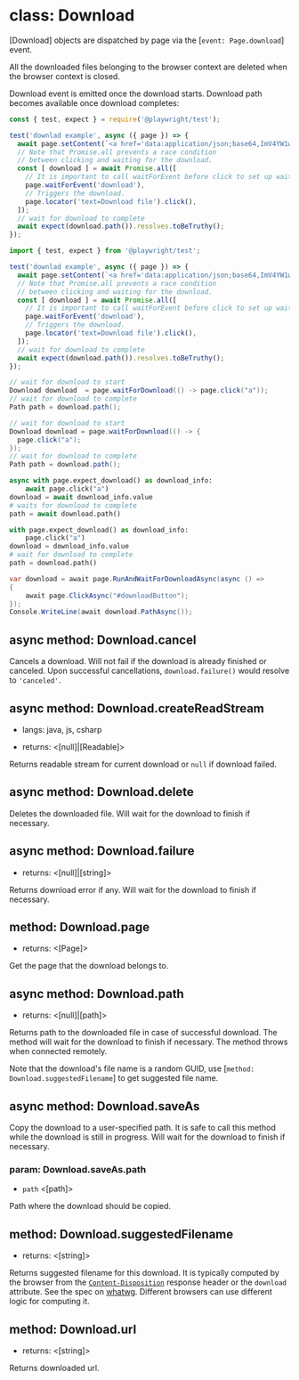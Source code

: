 # class: Download

[Download] objects are dispatched by page via the [`event: Page.download`] event.

All the downloaded files belonging to the browser context are deleted when the
browser context is closed.

Download event is emitted once the download starts. Download path becomes available once download completes:

```js js-flavor=js RUNNABLE
const { test, expect } = require('@playwright/test');

test('downlad example', async ({ page }) => {
  await page.setContent(`<a href='data:application/json;base64,ImV4YW1wbGUgZGF0YSIK' download>Download file</a>`);
  // Note that Promise.all prevents a race condition
  // between clicking and waiting for the download.
  const [ download ] = await Promise.all([
    // It is important to call waitForEvent before click to set up waiting.
    page.waitForEvent('download'),
    // Triggers the download.
    page.locator('text=Download file').click(),
  ]);
  // wait for download to complete
  await expect(download.path()).resolves.toBeTruthy();
});
```

```js js-flavor=ts RUNNABLE
import { test, expect } from '@playwright/test';

test('downlad example', async ({ page }) => {
  await page.setContent(`<a href='data:application/json;base64,ImV4YW1wbGUgZGF0YSIK' download>Download file</a>`);
  // Note that Promise.all prevents a race condition
  // between clicking and waiting for the download.
  const [ download ] = await Promise.all([
    // It is important to call waitForEvent before click to set up waiting.
    page.waitForEvent('download'),
    // Triggers the download.
    page.locator('text=Download file').click(),
  ]);
  // wait for download to complete
  await expect(download.path()).resolves.toBeTruthy();
});
```

```java
// wait for download to start
Download download  = page.waitForDownload(() -> page.click("a"));
// wait for download to complete
Path path = download.path();
```

```java
// wait for download to start
Download download = page.waitForDownload(() -> {
  page.click("a");
});
// wait for download to complete
Path path = download.path();
```

```python async
async with page.expect_download() as download_info:
    await page.click("a")
download = await download_info.value
# waits for download to complete
path = await download.path()
```

```python sync
with page.expect_download() as download_info:
    page.click("a")
download = download_info.value
# wait for download to complete
path = download.path()
```

```csharp
var download = await page.RunAndWaitForDownloadAsync(async () =>
{
    await page.ClickAsync("#downloadButton");
});
Console.WriteLine(await download.PathAsync());
```

## async method: Download.cancel

Cancels a download. Will not fail if the download is already finished or canceled.
Upon successful cancellations, `download.failure()` would resolve to `'canceled'`.

## async method: Download.createReadStream
* langs: java, js, csharp
- returns: <[null]|[Readable]>

Returns readable stream for current download or `null` if download failed.

## async method: Download.delete

Deletes the downloaded file. Will wait for the download to finish if necessary.

## async method: Download.failure
- returns: <[null]|[string]>

Returns download error if any. Will wait for the download to finish if necessary.

## method: Download.page
- returns: <[Page]>

Get the page that the download belongs to.

## async method: Download.path
- returns: <[null]|[path]>

Returns path to the downloaded file in case of successful download. The method will
wait for the download to finish if necessary. The method throws when connected remotely.

Note that the download's file name is a random GUID, use [`method: Download.suggestedFilename`]
to get suggested file name.

## async method: Download.saveAs

Copy the download to a user-specified path. It is safe to call this method while the download
is still in progress. Will wait for the download to finish if necessary.

### param: Download.saveAs.path
- `path` <[path]>

Path where the download should be copied.

## method: Download.suggestedFilename
- returns: <[string]>

Returns suggested filename for this download. It is typically computed by the browser from the
[`Content-Disposition`](https://developer.mozilla.org/en-US/docs/Web/HTTP/Headers/Content-Disposition) response header
or the `download` attribute. See the spec on [whatwg](https://html.spec.whatwg.org/#downloading-resources). Different
browsers can use different logic for computing it.

## method: Download.url
- returns: <[string]>

Returns downloaded url.
